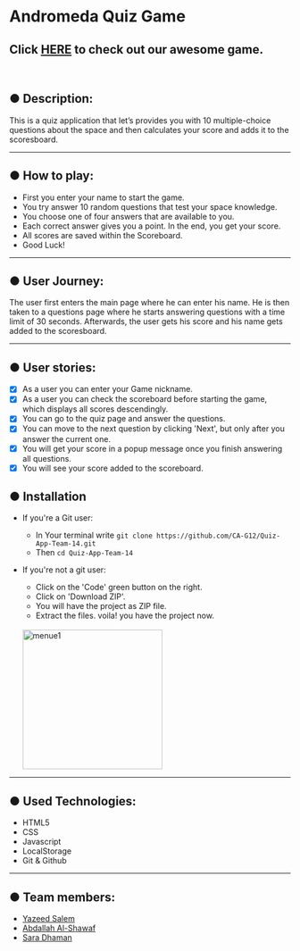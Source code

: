 # Andromeda Quiz Game

## Click [HERE](https://ca-g12.github.io/Quiz-App-Team-14/) to check out our awesome game.

<br/>

## ● Description:

This is a quiz application that let’s provides you with 10 multiple-choice questions about the space and then calculates your score and adds it to the scoresboard.

---

## ● How to play:

- First you enter your name to start the game.
- You try answer 10 random questions that test your space knowledge.
- You choose one of four answers that are available to you.
- Each correct answer gives you a point. In the end, you get your score.
- All scores are saved within the Scoreboard.
- Good Luck!

---

## ● User Journey:

The user first enters the main page where he can enter his name. He is then taken to a questions page where he starts answering questions with a time limit of 30 seconds. Afterwards, the user gets his score and his name gets added to the scoresboard.

---

## ● User stories:

- [x] As a user you can enter your Game nickname.
- [x] As a user you can check the scoreboard before starting the game, which displays all scores descendingly.
- [x] You can go to the quiz page and answer the questions.
- [x] You can move to the next question by clicking 'Next', but only after you answer the current one.
- [x] You will get your score in a popup message once you finish answering all questions.
- [x] You will see your score added to the scoreboard.

## ● Installation

- If you're a Git user:

  - In Your terminal write
    `git clone https://github.com/CA-G12/Quiz-App-Team-14.git`
  - Then `cd Quiz-App-Team-14`

- If you're not a git user:

  - Click on the 'Code' green button on the right.
  - Click on 'Download ZIP'.
  - You will have the project as ZIP file.
  - Extract the files. voila! you have the project now.

  <br />
  <img src="https://i.ibb.co/xMFnTv3/menue1.jpg" alt="menue1" width="250">

---

## ● Used Technologies:

- HTML5
- CSS
- Javascript
- LocalStorage
- Git & Github

---

## ● Team members:

- [Yazeed Salem](https://github.com/ysalem-dev-89)
- [Abdallah Al-Shawaf](https://github.com/abdallah-alshawaf)
- [Sara Dhaman](https://github.com/SaraDahman)
